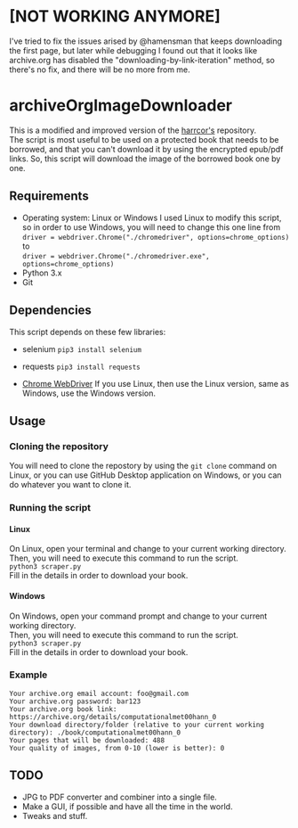 # [NOT WORKING ANYMORE]

I've tried to fix the issues arised by @hamensman that keeps downloading the first page, but later while debugging I found out that it looks like archive.org has disabled the "downloading-by-link-iteration" method, so there's no fix, and there will be no more from me.


# archiveOrgImageDownloader

This is a modified and improved version of the [harrcor's](https://github.com/harrcorr/ArchiveOrgLibraryDownloader) repository.  
The script is most useful to be used on a protected book that needs to be borrowed, and that you can't download it by using the encrypted epub/pdf links. So, this script will download the image of the borrowed book one by one.  


## Requirements

- Operating system: Linux or Windows
I used Linux to modify this script, so in order to use Windows, you will need to change this one line from  
 ```driver = webdriver.Chrome("./chromedriver", options=chrome_options)```   
 to  
 ```driver = webdriver.Chrome("./chromedriver.exe", options=chrome_options)```
- Python 3.x  
- Git  


## Dependencies

This script depends on these few libraries:
- selenium
```pip3 install selenium```

- requests
```pip3 install requests```

- [Chrome WebDriver](https://chromedriver.chromium.org/downloads)
If you use Linux, then use the Linux version, same as Windows, use the Windows version.


## Usage
### Cloning the repository

You will need to clone the repostory by using the ```git clone``` command on Linux, or you can use GitHub Desktop application on Windows, or you can do whatever you want to clone it.

### Running the script
#### Linux

On Linux, open your terminal and change to your current working directory.  
Then, you will need to execute this command to run the script.  
```python3 scraper.py```  
Fill in the details in order to download your book.  

#### Windows

On Windows, open your command prompt and change to your current working directory.  
Then, you will need to execute this command to run the script.  
```python3 scraper.py```  
Fill in the details in order to download your book.  


### Example

```Your archive.org email account: foo@gmail.com```  
```Your archive.org password: bar123```  
```Your archive.org book link: https://archive.org/details/computationalmet00hann_0```  
```Your download directory/folder (relative to your current working directory): ./book/computationalmet00hann_0```  
```Your pages that will be downloaded: 488```  
```Your quality of images, from 0-10 (lower is better): 0```  

## TODO
- JPG to PDF converter and combiner into a single file.
- Make a GUI, if possible and have all the time in the world.
- Tweaks and stuff.
